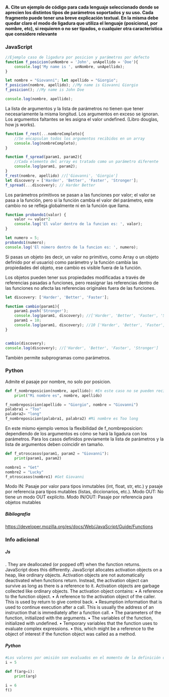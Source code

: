 #### A. Cite un ejemplo de código para cada lenguaje seleccionado donde se aprecien los distintos tipos de parámetros soportados y su uso. Cada fragmento puede tener una breve explicación textual. En la misma debe quedar claro el modo de ligadura que utiliza el lenguaje (posicional, por nombre, etc), si requieren o no ser tipados, o cualquier otra característica que considere relevante

### JavaScript

```javascript
//Ejemplo caso de ligadura por posicion y parámetros por defecto
function f_posicion(unNombre = 'John', unApellido = 'Doe'){
    console.log('My name is ', unNombre, unApellido);
}

let nombre = "Giovanni"; let apellido = "Giorgio"; 
f_posicion(nombre, apellido); //My name is Giovanni Giorgio
f_posicion(); //My name is John Doe

console.log(nombre, apellido);
```
La lista de argumentos y la lista de parámetros no tienen que tener necesariamente la misma longitud. Los argumentos en exceso se ignoran. Los argumentos faltantes se les asigna el valor undefined. (Libro douglas, how js works). 

```javaScript
function f_rest(...nombreCompleto){
    //Se encapsulan todos los argumentos recibidos en un array
    console.log(nombreCompleto); 
}

function f_spread(param1, param2){
    //Cada elemento del array es tratado como un parámetro diferente
    console.log(param1, param2);
}
f_rest(nombre, apellido) //['Giovanni', 'Giorgio']
let discovery = ['Harder', 'Better', 'Faster', 'Stronger'];
f_spread(...discovery); // Harder Better
```

Los parámetros primitivos se pasan a las funciones por valor; el valor se pasa a la función, pero si la función cambia el valor del parámetro, este cambio no se refleja globalmente ni en la función que llama.
```javascript
function probando1(valor) {
    valor += valor*2
    console.log('El valor dentro de la funcion es: ', valor);
}

let numero = 5;
probando1(numero);
console.log('El número dentro de la funcion es: ', numero);
``` 

Si pasas un objeto (es decir, un valor no primitivo, como Array o un objeto definido por el usuario) como parámetro y la función cambia las propiedades del objeto, ese cambio es visible fuera de la función. 

Los objetos pueden tener sus propiedades modificadas a través de referencias pasadas a funciones, pero reasignar las referencias dentro de las funciones no afecta las referencias originales fuera de las funciones.

```javascript
let discovery: ['Harder', 'Better', 'Faster'];

function cambio(param1){
    param1.push('Stronger');
    console.log(param1, discovery); //['Harder', 'Better', 'Faster', 'Stronger']
    param1 = 10; 
    console.log(param1, discovery); //10 ['Harder', 'Better', 'Faster', 'Stronger']
}


cambio(discovery);
console.log(discovery); //['Harder', 'Better', 'Faster', 'Stronger']
```


También permite subprogramas como parámetros. 

### Python
Admite el pasaje por nombre, no solo por posicion. 
```python
def f_nombreposicion(nombre, apellido): #En este caso no se pueden recibir ni más ni menos de dos argumentos
    print("Mi nombre es", nombre, apellido)

f_nombreposicion(apellido = "Giorgio", nombre = "Giovanni")
palabra1 = "Too"
palabra2= "long"
f_nombreposicion(palabra1, palabra2) #Mi nombre es Too long
```
En este mismo ejemplo vemos la flexibilidad de f_nombreposicion: dependiendo de los argumentos es cómo se hará la ligadura con los parámetros. 
Para los casos definidos previamente la lista de parámetros y la lista de argumentos deben coincidir en tamaño. 

```python
def f_otroscasos(param1, param2 = "Giovanni"):
    print(param1, param2)

nombre1 = "Get"
nombre2 = "Lucky"
f_otroscasos(nombre1) #Get Giovanni
```

Modo IN: Pasaje por valor para tipos inmutables (int, float, str,
etc.) y pasaje por referencia para tipos mutables (listas,
diccionarios, etc.).
Modo OUT: No tiene un modo OUT explícito.
Modo IN/OUT: Pasaje por referencia para objetos mutables

##### Bibliografia
https://developer.mozilla.org/es/docs/Web/JavaScript/Guide/Functions


### Info adicional 
##### Js
. They are deallocated
(or popped off) when the function returns. JavaScript does this differently. JavaScript allocates activation objects on a heap, like ordinary objects. Activation objects are not
automatically deactivated when functions return. Instead, the activation object can
survive as long as there is a reference to it. Activation objects are garbage collected
like ordinary objects.
The activation object contains:
• A reference to the function object.
• A reference to the activation object of the caller. This is used by return to give
control back.
• Resumption information that is used to continue execution after a call. This
is usually the address of an instruction that is immediately after a function
call.
• The parameters of the function, initialized with the arguments.
• The variables of the function, initialized with undefined.
• Temporary variables that the function uses to evaluate complex expressions.
• this, which might be a reference to the object of interest if the function object was called as a method.

##### Python
```python
#Los valores por omisión son evaluados en el momento de la definición de la función en el ámbito de la definición
i = 5

def f(arg=i):
    print(arg)

i = 6
f()
```